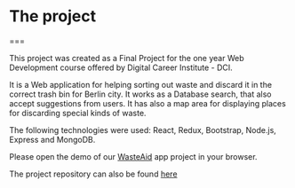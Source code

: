 # The project
===

This project was created as a Final Project for the one year Web Development course offered by Digital Career Institute - DCI.

It is a Web application for helping sorting out waste and discard it in the correct trash bin for Berlin city. It works as a Database search, that also accept suggestions from users. It has also a map area for displaying places for discarding special kinds of waste.

The following technologies were used: React, Redux, Bootstrap, Node.js, Express and MongoDB.

Please open the demo of our [WasteAid](https://uploading-recycling-frontend.herokuapp.com/) app project in your browser.

The project repository can also be found [here](https://github.com/arodriguezge/WasteAid) 
